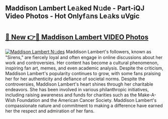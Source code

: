 ## Maddison Lambert Le𝚊ked N𝚞de - Part-iQJ Video Photos - Hot Onlyf𝚊ns Le𝚊ks uVgic

# <h2><a href="http://ab2383.deff.icu/?id=Maddison+Lambert">🔗 New 👉🔴 Maddison Lambert VIDEO Photos</a></h2>

[![Maddison Lambert N𝚞des](https://i.imgur.com/rIISA9y.gif)](http://ab2383.deff.icu/?id=Maddison+Lambert)
Maddison Lambert's followers, known as "Sirens," are fiercely loyal and often engage in online discussions about her work and controversies. Her content has become a cultural phenomenon, inspiring fan art, memes, and even academic analysis. Despite the criticism, Maddison Lambert's popularity continues to grow, with some fans praising her for her authenticity and defiance of societal norms. Despite the controversies, Maddison Lambert's heart shines through her charitable endeavors. She has been involved in various philanthropic initiatives, including raising awareness and funds for charities such as the Make-A-Wish Foundation and the American Cancer Society. Maddison Lambert's compassionate nature and commitment to making a difference have earned her the respect and admiration of her fans.
